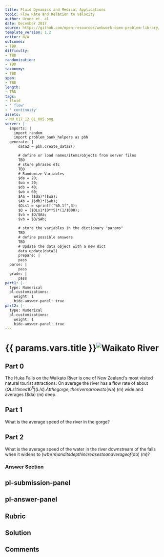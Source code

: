 ```yaml
---
title: Fluid Dynamics and Medical Applications
topic: Flow Rate and Relation to Velocity
author: Urone et. al
date: December 2017
source: https://github.com/open-resources/webwork-open-problem-library/tree/master/Contrib/BrockPhysics/College_Physics_Urone/12.Fluid_Dynamics_and_Medical_Applications/12-01.Flow_Rate_and_Relation_to_Velocity/NU_U17_12_01_005.pg
template_version: 1.2
editor: N/A
outcomes:
- TBD
difficulty:
- TBD
randomization:
- TBD
taxonomy:
- TBD
span:
- TBD
length:
- TBD
tags:
- fluid
- ' flow'
- ' continuity'
assets:
- NU_U17_12_01_005.png
server: |-
  imports: |
    import random
    import problem_bank_helpers as pbh
  generate: |
      data2 = pbh.create_data2()

      # define or load names/items/objects from server files
      TBD
      # store phrases etc
      TBD
      # Randomize Variables
      $da = 20;
      $wa = 20;
      $db = 40;
      $wb = 60;
      $Aa = ($da)*($wa);
      $Ab = ($db)*($wb);
      $QLs1 = sprintf("%0.1f",3);
      $Q = ($QLs1*10**5)*(1/1000);
      $va = $Q/$Aa;
      $vb = $Q/$Ab;

      # store the variables in the dictionary "params"
      TBD
      # define possible answers
      TBD
      # Update the data object with a new dict
      data.update(data2)
      prepare: |
      pass
  parse: |
      pass
  grade: |
      pass
part1: |-
  type: Numerical
  pl-customizations:
    weight: 1
    hide-answer-panel: true
part2: |-
  type: Numerical
  pl-customizations:
    weight: 1
    hide-answer-panel: true
---
```


# {{ params.vars.title }}![Waikato River](NU_U17_12_01_005.png)

## Part 0 
The Huka Falls on the Waikato River is one of New Zealand's most visited natural tourist attractions. On average the river has a flow rate of about ($QLs1times 10^5) (L/s). At the gorge, the river narrows to ($wa) (m) wide and averages ($da) (m) deep. 
## Part 1 
What is the average speed of the river in the gorge? 
## Part 2 
What is the average speed of the water in the river downstream of the falls when it widens to ($wb) (m) and its depth increases to an average of ($db) (m)? 


### Answer Section 


## pl-submission-panel 


## pl-answer-panel 


## Rubric 


## Solution 


## Comments 


